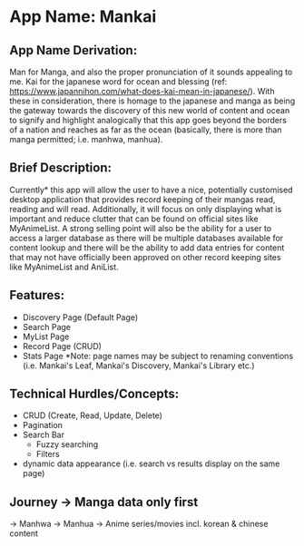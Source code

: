 # App Name: Mankai

## App Name Derivation:
Man for Manga, and also the proper pronunciation of it sounds appealing to me. Kai for the japanese word for ocean and blessing (ref: https://www.japannihon.com/what-does-kai-mean-in-japanese/).
With these in consideration, there is homage to the japanese and manga as being the gateway towards the discovery of this new world of content and ocean to signify and highlight analogically that this app goes 
beyond the borders of a nation and reaches as far as the ocean (basically, there is more than manga permitted; i.e. manhwa, manhua).

## Brief Description: 
Currently* this app will allow the user to have a nice, potentially customised desktop application that provides record keeping of their mangas read, reading and will read. Additionally, it will focus on only displaying what is important
and reduce clutter that can be found on official sites like MyAnimeList. A strong selling point will also be the ability for a user to access a larger database as there will be multiple databases available for content lookup and there will be
the ability to add data entries for content that may not have officially been approved on other record keeping sites like MyAnimeList and AniList.

## Features:
- Discovery Page (Default Page)
- Search Page
- MyList Page
- Record Page (CRUD)
- Stats Page
*Note: page names may be subject to renaming conventions (i.e. Mankai's Leaf, Mankai's Discovery, Mankai's Library etc.)

## Technical Hurdles/Concepts:
- CRUD (Create, Read, Update, Delete)
- Pagination 
- Search Bar
	- Fuzzy searching
	- Filters
- dynamic data appearance (i.e. search vs results display on the same page)

## Journey -> Manga data only first
-> Manhwa
-> Manhua
-> Anime series/movies incl. korean & chinese content
